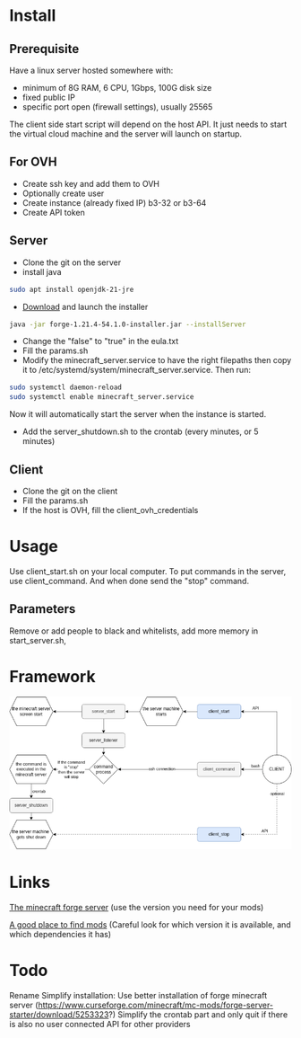 # Install
## Prerequisite

Have a linux server hosted somewhere with:
- minimum of 8G RAM, 6 CPU, 1Gbps, 100G disk size
- fixed public IP
- specific port open (firewall settings), usually 25565

The client side start script will depend on the host API. It just needs to start the virtual cloud machine and the server will launch on startup.

## For OVH
- Create ssh key and add them to OVH
- Optionally create user
- Create instance (already fixed IP) b3-32 or b3-64
- Create API token

## Server
- Clone the git on the server
- install java 
```bash
sudo apt install openjdk-21-jre
```
- [Download](https://files.minecraftforge.net/net/minecraftforge/forge) and launch the installer
```bash
java -jar forge-1.21.4-54.1.0-installer.jar --installServer
```
- Change the "false" to "true" in the eula.txt
- Fill the params.sh
- Modify the minecraft_server.service to have the right filepaths then copy it to /etc/systemd/system/minecraft_server.service. Then run: 
```bash
sudo systemctl daemon-reload
sudo systemctl enable minecraft_server.service
```
Now it will automatically start the server when the instance is started.
- Add the server_shutdown.sh to the crontab (every minutes, or 5 minutes)

## Client
- Clone the git on the client
- Fill the params.sh
- If the host is OVH, fill the client_ovh_credentials 

# Usage

Use client_start.sh on your local computer. 
To put commands in the server, use client_command. And when done send the "stop" command. 

## Parameters

Remove or add people to black and whitelists, add more memory in start_server.sh, 

# Framework
![Draw.io](./img/framework.drawio.png "Framework")

# Links
[The minecraft forge server](https://files.minecraftforge.net/net/minecraftforge/forge/) (use the version you need for your mods)

[A good place to find mods](https://www.curseforge.com/minecraft) (Careful look for which version it is available, and which dependencies it has)

# Todo

Rename
Simplify installation: Use better installation of forge minecraft server (https://www.curseforge.com/minecraft/mc-mods/forge-server-starter/download/5253323?)
Simplify the crontab part and only quit if there is also no user connected
API for other providers
